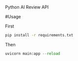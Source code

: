 Python AI Review API


#Usage

First

```sh
pip install -r requirements.txt
```
Then

```py
uvicorn main:app --reload
```
